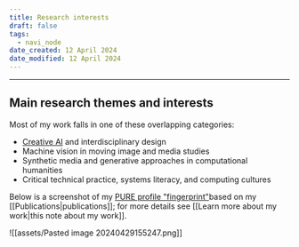 ```yaml
---
title: Research interests
draft: false
tags:
  - navi_node
date_created: 12 April 2024
date_modified: 12 April 2024
---
```

---

## Main research themes and interests

Most of my work falls in one of these overlapping categories:

- [Creative AI](https://creative-ai.org/) and interdisciplinary design
- Machine vision in moving image and media studies
- Synthetic media and generative approaches in computational humanities
- Critical technical practice, systems literacy, and computing cultures

Below is a screenshot of my [PURE profile "fingerprint"](https://kclpure.kcl.ac.uk/portal/en/persons/daniel.chavez/fingerprints/)based on my [[Publications|publications]]; for more details see [[Learn more about my work|this note about my work]].

![[assets/Pasted image 20240429155247.png]]



